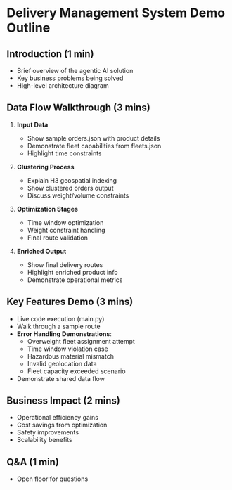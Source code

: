 # Delivery Management System Demo Outline

## Introduction (1 min)
- Brief overview of the agentic AI solution
- Key business problems being solved
- High-level architecture diagram

## Data Flow Walkthrough (3 mins)
1. **Input Data**
   - Show sample orders.json with product details
   - Demonstrate fleet capabilities from fleets.json
   - Highlight time constraints

2. **Clustering Process**
   - Explain H3 geospatial indexing
   - Show clustered orders output
   - Discuss weight/volume constraints

3. **Optimization Stages**
   - Time window optimization
   - Weight constraint handling
   - Final route validation

4. **Enriched Output**
   - Show final delivery routes
   - Highlight enriched product info
   - Demonstrate operational metrics

## Key Features Demo (3 mins)
- Live code execution (main.py)
- Walk through a sample route
- **Error Handling Demonstrations**:
  - Overweight fleet assignment attempt
  - Time window violation case
  - Hazardous material mismatch
  - Invalid geolocation data
  - Fleet capacity exceeded scenario
- Demonstrate shared data flow

## Business Impact (2 mins)
- Operational efficiency gains
- Cost savings from optimization
- Safety improvements
- Scalability benefits

## Q&A (1 min)
- Open floor for questions